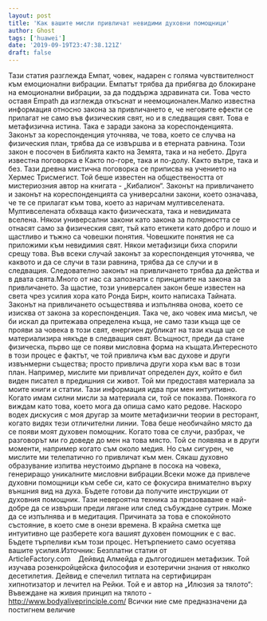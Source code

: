 ```yaml
---
layout: post
title: 'Как вашите мисли привличат невидими духовни помощници'
author: Ghost
tags: ['huawei']
date: '2019-09-19T23:47:38.121Z'
draft: false
---
```


Тази статия разглежда Емпат, човек, надарен с голяма чувствителност към емоционални вибрации. Емпатът трябва да прибягва до блокиране на емоционални вибрации, за да поддържа здравината си. Това често оставя Empath да изглежда откъснат и неемоционален.Малко известна информация относно закона за привличането е, че неговите ефекти се прилагат не само във физическия свят, но и в следващия свят. Това е метафизична истина. Така е заради закона за кореспонденцията. Законът за кореспонденция уточнява, че това, което се случва на физическия план, трябва да се извършва и в етерната равнина. Този закон е посочен в Библията както на Земята, така и на небето. Друга известна поговорка е Както по-горе, така и по-долу. Както вътре, така и без. Тази древна мистична поговорка се приписва на учението на Хермес Трисмегист. Той беше известен на обществеността от мистериозния автор на книгата - „Кибалион“. Законът на привличането и законът на кореспонденцията са универсални закони, което означава, че те се прилагат към това, което аз наричам мултивселената. Мултивселената обхваща както физическата, така и невидимата вселена. Някои универсални закони като закона за полярността се отнасят само за физическия свят, тъй като етикети като добро и лошо и щастливо и тъжно са човешки понятия. Човешките понятия не са приложими към невидимия свят. Някои метафизици биха спорили срещу това. Във всеки случай законът за кореспонденция уточнява, че каквото и да се случи в тази равнина, трябва да се случи и в следващия. Следователно законът на привличането трябва да действа и в двата свята.Много от нас са запознати с принципите на закона за привличането. За щастие, този универсален закон беше известен на света чрез усилия хора като Ронда Бирн, които написаха Тайната. Законът на привличането осъществява и изпълнява онова, което се изисква от закона за кореспонденция. Така че, ако човек има мисъл, че би искал да притежава определена къща, не само тази къща ще се прояви за човека в този свят, енергиен дубликат на тази къща ще се материализира някъде в следващия свят. Всъщност, преди да стане физическа, първо ще се появи мисловна форма на къщата.Интересното в този процес е фактът, че той привлича към вас духове и други извънмерни същества; просто привлича други хора към вас в този план. Например, мислите ми привличат определен дух, който е бил виден писател в предишния си живот. Той ми предоставя материала за моите книги и статии. Тази информация идва при мен интуитивно. Когато имам силни мисли за материала си, той се показва. Понякога го виждам като това, което мога да опиша само като редове. Наскоро водех дискусия с моя другар за моите метафизични теории в ресторант, когато видях тези отличителни линии. Това беше необичайно място да се появи моят духовен помощник. Когато това се случи, разбрах, че разговорът ми го доведе до мен на това място. Той се появява и в други моменти, например когато съм около медия. Но съм сигурен, че мислите ми телепатично го привличат към мен. Сякаш духовно образувание изпитва неустоимо дърпане в посока на човека, генериращо уникалните мисловни вибрации.Всеки може да привлече духовни помощници към себе си, като се фокусира внимателно върху външния вид на духа. Бъдете готови да получите инструкции от духовния помощник. Тази невероятна техника за призоваване е най-добре да се извърши преди лягане или след събуждане сутрин. Може да се изпълнява и в медитация. Причината за това е спокойното състояние, в което сме в онези времена. В крайна сметка ще интуитивно ще разберете кога вашият духовен помощник е с вас. Бъдете търпеливи към този процес. Нетърпението само осуетява вашите усилия.Източник: Безплатни статии от ArticleFactory.com    Дейвид Алмейда е дългогодишен метафизик. Той изучава розенкройцейска философия и езотерични знания от няколко десетилетия. Дейвид е спечелил титлата на сертифициран хипнотизатор и лечител на Рейки. Той е и автор на „Илюзия за тялото“: Въвеждане на живия принцип на тялото - http://www.bodyaliveprinciple.com/ Всички ние сме предназначени да постигнем величие
